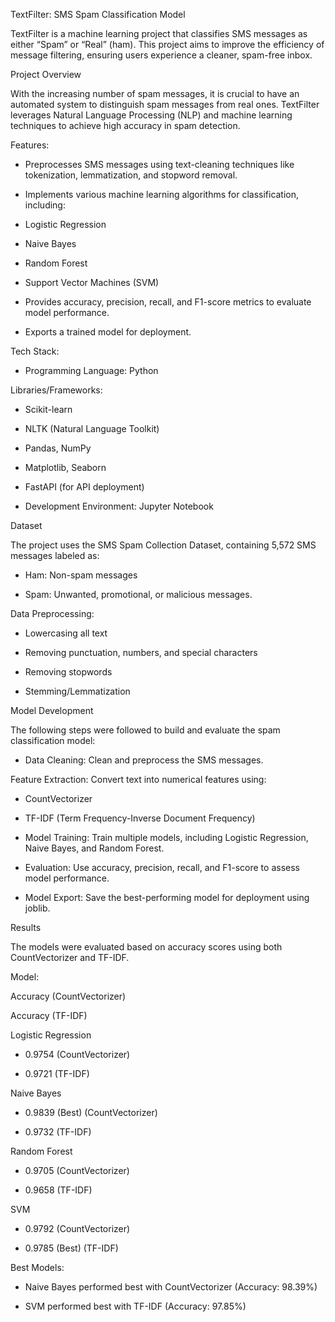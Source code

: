TextFilter: SMS Spam Classification Model

TextFilter is a machine learning project that classifies SMS messages as either “Spam” or “Real” (ham). This project aims to improve the efficiency of message filtering, ensuring users experience a cleaner, spam-free inbox.

Project Overview

With the increasing number of spam messages, it is crucial to have an automated system to distinguish spam messages from real ones. TextFilter leverages Natural Language Processing (NLP) and machine learning techniques to achieve high accuracy in spam detection.


Features:

- Preprocesses SMS messages using text-cleaning techniques like tokenization, lemmatization, and stopword removal.

- Implements various machine learning algorithms for classification, including:

- Logistic Regression

- Naive Bayes

- Random Forest

- Support Vector Machines (SVM)

- Provides accuracy, precision, recall, and F1-score metrics to evaluate model performance.

- Exports a trained model for deployment.

Tech Stack:

- Programming Language: Python

Libraries/Frameworks:

- Scikit-learn

- NLTK (Natural Language Toolkit)

- Pandas, NumPy

- Matplotlib, Seaborn

- FastAPI (for API deployment)

- Development Environment: Jupyter Notebook


Dataset

The project uses the SMS Spam Collection Dataset, containing 5,572 SMS messages labeled as:

- Ham: Non-spam messages

- Spam: Unwanted, promotional, or malicious messages.

Data Preprocessing:

- Lowercasing all text

- Removing punctuation, numbers, and special characters

- Removing stopwords

- Stemming/Lemmatization

Model Development

The following steps were followed to build and evaluate the spam classification model:

- Data Cleaning: Clean and preprocess the SMS messages.

 Feature Extraction: Convert text into numerical features using:

- CountVectorizer

- TF-IDF (Term Frequency-Inverse Document Frequency)

- Model Training: Train multiple models, including Logistic Regression, Naive Bayes, and Random Forest.

- Evaluation: Use accuracy, precision, recall, and F1-score to assess model performance.

- Model Export: Save the best-performing model for deployment using joblib.


Results

The models were evaluated based on accuracy scores using both CountVectorizer and TF-IDF.

Model:

Accuracy (CountVectorizer)

Accuracy (TF-IDF)

Logistic Regression

- 0.9754 (CountVectorizer)

- 0.9721 (TF-IDF)

Naive Bayes

- 0.9839 (Best) (CountVectorizer)

- 0.9732 (TF-IDF)

Random Forest

- 0.9705 (CountVectorizer)

- 0.9658 (TF-IDF)

SVM

- 0.9792 (CountVectorizer)

- 0.9785 (Best) (TF-IDF)

Best Models:

- Naive Bayes performed best with CountVectorizer (Accuracy: 98.39%)

- SVM performed best with TF-IDF (Accuracy: 97.85%)
